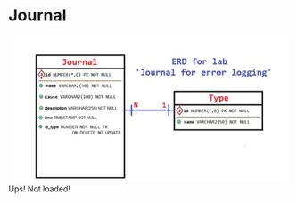 # Journal
<img src = "https://github.com/dvorig3/Practice/blob/master/Journal/erd.jpg"> Ups! Not loaded! </img>
